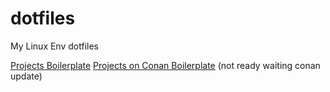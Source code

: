 # dotfiles
My Linux Env dotfiles

[Projects Boilerplate](https://github.com/cppshizoidS/dotfiles/tree/main/cpp_boilerpate)
[Projects on Conan Boilerplate](https://github.com/cppshizoidS/dotfiles/tree/main/cpp_conan_boilerpate) (not ready waiting conan update)
